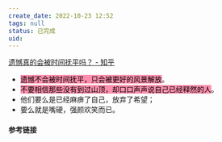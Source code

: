 ```yaml
---
create_date: 2022-10-23 12:52 
tags: null
status: 已完成 
uid: 
---
```


[ 遗憾真的会被时间抚平吗？ - 知乎](https://www.zhihu.com/question/509737279/answer/2382000982)

- <mark style="background: #FF5582A6;">遗憾不会被时间抚平，只会被更好的风景解放</mark>。
- <mark style="background: #FF5582A6;">不要相信那些没有到过山顶，却口口声声说自己已经释然的人</mark>。
- 他们要么是已经麻痹了自己，放弃了希望；
- 要么就是嘴硬，强颜欢笑而已。

#### 参考链接